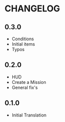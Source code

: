# CHANGELOG

## 0.3.0

- Conditions
- Initial items
- Typos
## 0.2.0

- HUD
- Create a Mission
- General fix's

## 0.1.0

- Initial Translation
